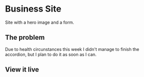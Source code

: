 # Business Site

Site with a hero image and a form.

## The problem

Due to health circunstances this week I didn't manage to finish the accordion, but I plan to do it as soon as I can. 

## View it live


